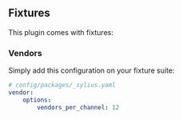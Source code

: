 ## Fixtures

This plugin comes with fixtures:

### Vendors

Simply add this configuration on your fixture suite:

```yml
# config/packages/_sylius.yaml
vendor:
    options:
        vendors_per_channel: 12
```
